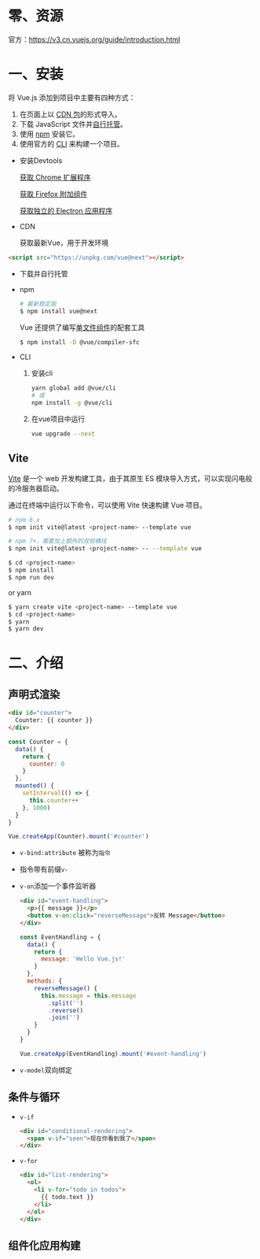 # 零、资源

官方：https://v3.cn.vuejs.org/guide/introduction.html

# 一、安装

将 Vue.js 添加到项目中主要有四种方式：

1. 在页面上以 [CDN 包](https://v3.cn.vuejs.org/guide/installation.html#cdn)的形式导入。
2. 下载 JavaScript 文件并[自行托管](https://v3.cn.vuejs.org/guide/installation.html#下载并自托管)。
3. 使用 [npm](https://v3.cn.vuejs.org/guide/installation.html#npm) 安装它。
4. 使用官方的 [CLI](https://v3.cn.vuejs.org/guide/installation.html#命令行工具-cli) 来构建一个项目。



- 安装Devtools

  [获取 Chrome 扩展程序](https://chrome.google.com/webstore/detail/vuejs-devtools/ljjemllljcmogpfapbkkighbhhppjdbg)

  [获取 Firefox 附加组件](https://addons.mozilla.org/en-US/firefox/addon/vue-js-devtools/)

  [获取独立的 Electron 应用程序](https://github.com/vuejs/vue-devtools/blob/dev/packages/shell-electron/README.md)

- CDN

  获取最新Vue，用于开发环境

```html
<script src="https://unpkg.com/vue@next"></script>
```

- 下载并自行托管

- npm

  ```bash
  # 最新稳定版
  $ npm install vue@next
  ```

  Vue 还提供了编写[单文件组件](https://v3.cn.vuejs.org/guide/single-file-component.html)的配套工具

  ```bash
  $ npm install -D @vue/compiler-sfc
  ```

- CLI

  1. 安装cli

     ```bash
     yarn global add @vue/cli
     # 或
     npm install -g @vue/cli
     ```

  2. 在vue项目中运行

     ```bash
     vue upgrade --next
     ```

## Vite

[Vite](https://github.com/vitejs/vite) 是一个 web 开发构建工具，由于其原生 ES 模块导入方式，可以实现闪电般的冷服务器启动。

通过在终端中运行以下命令，可以使用 Vite 快速构建 Vue 项目。

```bash
# npm 6.x
$ npm init vite@latest <project-name> --template vue

# npm 7+，需要加上额外的双短横线
$ npm init vite@latest <project-name> -- --template vue

$ cd <project-name>
$ npm install
$ npm run dev
```

or yarn

```bash
$ yarn create vite <project-name> --template vue
$ cd <project-name>
$ yarn
$ yarn dev
```



# 二、介绍

## 声明式渲染

```html
<div id="counter">
  Counter: {{ counter }}
</div>
```

```js
const Counter = {
  data() {
    return {
      counter: 0
    }
  },
  mounted() {
    setInterval(() => {
      this.counter++
    }, 1000)
  }
}

Vue.createApp(Counter).mount('#counter')
```

- `v-bind:attribute` 被称为`指令`

- 指令带有前缀`v-`

- `v-on`添加一个事件监听器

  ```html
  <div id="event-handling">
    <p>{{ message }}</p>
    <button v-on:click="reverseMessage">反转 Message</button>
  </div>
  ```

  ```js
  const EventHandling = {
    data() {
      return {
        message: 'Hello Vue.js!'
      }
    },
    methods: {
      reverseMessage() {
        this.message = this.message
          .split('')
          .reverse()
          .join('')
      }
    }
  }
  
  Vue.createApp(EventHandling).mount('#event-handling')
  ```

- `v-model`双向绑定

## 条件与循环

- `v-if`

  ```html
  <div id="conditional-rendering">
    <span v-if="seen">现在你看到我了</span>
  </div>
  ```

- `v-for`

  ```html
  <div id="list-rendering">
    <ol>
      <li v-for="todo in todos">
        {{ todo.text }}
      </li>
    </ol>
  </div>
  ```

## 组件化应用构建

